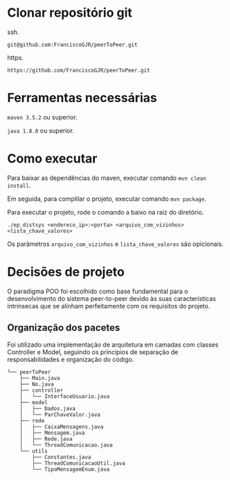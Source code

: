 # Clonar repositório git

ssh.
```
git@github.com:FranciscoGJR/peerToPeer.git
```

https.
```
https://github.com/FranciscoGJR/peerToPeer.git
```

# Ferramentas necessárias

`maven 3.5.2` ou superior.

`java 1.8.0` ou superior.

# Como executar

Para baixar as dependências do maven, executar comando `mvn clean install`.

Em seguida, para complilar o projeto, executar comando `mvn package`.

Para executar o projeto, rode o comando a baixo na raiz do diretório.

```
./ep_distsys <endereco_ip>:<porta> <arquivo_com_vizinhos> <lista_chave_valores>
```

Os parâmetros `arquivo_com_vizinhos` e `lista_chave_valores` são opicionais.

# Decisões de projeto

O paradigma POO foi escolhido como base fundamental para o desenvolvimento do sistema peer-to-peer devido às suas características intrínsecas que se alinham perfeitamente com os requisitos do projeto.

## Organização dos pacetes

Foi utilizado uma implementação de arquitetura em camadas com classes Controller e Model, seguindo os princípios de separação de responsabilidades e organização do código.

```
└── peerToPeer
    ├── Main.java
    ├── No.java
    ├── controller
    │   └── InterfaceUsuario.java
    ├── model
    │   ├── Dados.java
    │   └── ParChaveValor.java
    ├── rede
    │   ├── CaixaMensagens.java
    │   ├── Mensagem.java
    │   ├── Rede.java
    │   └── ThreadComunicacao.java
    └── utils
        ├── Constantes.java
        ├── ThreadComunicacaoUtil.java
        └── TipoMensagemEnum.java
```
